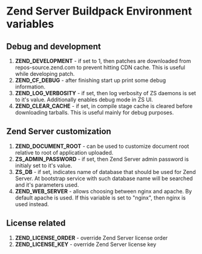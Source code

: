# Zend Server Buildpack Environment variables

## Debug and development

1. **ZEND\_DEVELOPMENT** - if set to 1, then patches are downloaded from
   repos-source.zend.com to prevent hitting CDN cache. This is useful while
   developing patch.
2. **ZEND\_CF\_DEBUG** - after finishing start up print some debug information.
3. **ZEND\_LOG\_VERBOSITY** - if set, then log verbosity of ZS daemons is set to it's
   value. Additionally enables debug mode in ZS UI.
4. **ZEND\_CLEAR\_CACHE** - if set, in compile stage cache is cleared before
   downloading tarballs. This is useful mainly for debug purposes.

## Zend Server customization

1. **ZEND\_DOCUMENT\_ROOT** - can be used to customize document root relative to root
   of application uploaded.
2. **ZS\_ADMIN\_PASSWORD** - if set, then Zend Server admin password is initialy set
   to it's value.
3. **ZS\_DB** - if set, indicates name of database that should be used for Zend
   Server. At bootstrap service with such database name will be searched and
   it's parameters used.
4. **ZEND\_WEB\_SERVER** - allows choosing between nginx and apache. By default
   apache is used. If this variable is set to "nginx", then nginx is used instead.

## License related
1. **ZEND\_LICENSE\_ORDER** - override Zend Server license order
2. **ZEND\_LICENSE\_KEY** - override Zend Server license key
